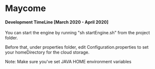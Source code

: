 # Maycome 
#### Development TimeLine [March 2020 - April 2020]

You can start the engine by running "sh startEngine.sh" from the project folder.

Before that, under properties folder, edit Configuration.properties to set your homeDirectory for the cloud storage.

Note: Make sure you've set JAVA HOME environment variables
